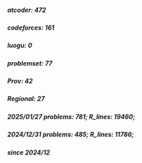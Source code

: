 ##### atcoder: 472  
##### codeforces: 161  
##### luogu: 0  
##### problemset: 77  
##### Prov: 42  
##### Regional: 27  


##### 2025/01/27   problems: 781;   R_lines: 19460;
##### 2024/12/31   problems: 485;   R_lines: 11786;
##### since 2024/12